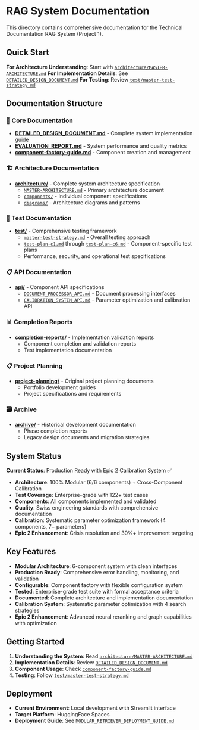 # RAG System Documentation

This directory contains comprehensive documentation for the Technical Documentation RAG System (Project 1).

## Quick Start

**For Architecture Understanding**: Start with [`architecture/MASTER-ARCHITECTURE.md`](architecture/MASTER-ARCHITECTURE.md)
**For Implementation Details**: See [`DETAILED_DESIGN_DOCUMENT.md`](DETAILED_DESIGN_DOCUMENT.md)
**For Testing**: Review [`test/master-test-strategy.md`](test/master-test-strategy.md)

## Documentation Structure

### 📁 Core Documentation
- **[DETAILED_DESIGN_DOCUMENT.md](DETAILED_DESIGN_DOCUMENT.md)** - Complete system implementation guide
- **[EVALUATION_REPORT.md](EVALUATION_REPORT.md)** - System performance and quality metrics
- **[component-factory-guide.md](component-factory-guide.md)** - Component creation and management

### 🏗️ Architecture Documentation
- **[architecture/](architecture/)** - Complete system architecture specification
  - [`MASTER-ARCHITECTURE.md`](architecture/MASTER-ARCHITECTURE.md) - Primary architecture document
  - [`components/`](architecture/components/) - Individual component specifications
  - [`diagrams/`](architecture/diagrams/) - Architecture diagrams and patterns

### 🧪 Test Documentation  
- **[test/](test/)** - Comprehensive testing framework
  - [`master-test-strategy.md`](test/master-test-strategy.md) - Overall testing approach
  - [`test-plan-c1.md`](test/test-plan-c1.md) through [`test-plan-c6.md`](test/test-plan-c6.md) - Component-specific test plans
  - Performance, security, and operational test specifications

### 📋 API Documentation
- **[api/](api/)** - Component API specifications
  - [`DOCUMENT_PROCESSOR_API.md`](api/DOCUMENT_PROCESSOR_API.md) - Document processing interfaces
  - [`CALIBRATION_SYSTEM_API.md`](api/CALIBRATION_SYSTEM_API.md) - Parameter optimization and calibration API

### 📊 Completion Reports
- **[completion-reports/](completion-reports/)** - Implementation validation reports
  - Component completion and validation reports
  - Test implementation documentation

### 📋 Project Planning
- **[project-planning/](project-planning/)** - Original project planning documents
  - Portfolio development guides
  - Project specifications and requirements

### 🗃️ Archive
- **[archive/](archive/)** - Historical development documentation
  - Phase completion reports
  - Legacy design documents and migration strategies

## System Status

**Current Status**: Production Ready with Epic 2 Calibration System ✅
- **Architecture**: 100% Modular (6/6 components) + Cross-Component Calibration
- **Test Coverage**: Enterprise-grade with 122+ test cases
- **Components**: All components implemented and validated
- **Quality**: Swiss engineering standards with comprehensive documentation
- **Calibration**: Systematic parameter optimization framework (4 components, 7+ parameters)
- **Epic 2 Enhancement**: Crisis resolution and 30%+ improvement targeting

## Key Features

- **Modular Architecture**: 6-component system with clean interfaces
- **Production Ready**: Comprehensive error handling, monitoring, and validation
- **Configurable**: Component factory with flexible configuration system
- **Tested**: Enterprise-grade test suite with formal acceptance criteria
- **Documented**: Complete architecture and implementation documentation
- **Calibration System**: Systematic parameter optimization with 4 search strategies
- **Epic 2 Enhancement**: Advanced neural reranking and graph capabilities with optimization

## Getting Started

1. **Understanding the System**: Read [`architecture/MASTER-ARCHITECTURE.md`](architecture/MASTER-ARCHITECTURE.md)
2. **Implementation Details**: Review [`DETAILED_DESIGN_DOCUMENT.md`](DETAILED_DESIGN_DOCUMENT.md)
3. **Component Usage**: Check [`component-factory-guide.md`](component-factory-guide.md)
4. **Testing**: Follow [`test/master-test-strategy.md`](test/master-test-strategy.md)

## Deployment

- **Current Environment**: Local development with Streamlit interface
- **Target Platform**: HuggingFace Spaces
- **Deployment Guide**: See [`MODULAR_RETRIEVER_DEPLOYMENT_GUIDE.md`](MODULAR_RETRIEVER_DEPLOYMENT_GUIDE.md)